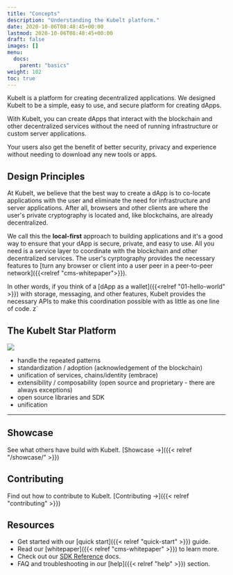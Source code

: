 ```yaml
---
title: "Concepts"
description: "Understanding the Kubelt platform."
date: 2020-10-06T08:48:45+00:00
lastmod: 2020-10-06T08:48:45+00:00
draft: false
images: []
menu:
  docs:
    parent: "basics"
weight: 102
toc: true
---
```


Kubelt is a platform for creating decentralized applications. We designed Kubelt to be a simple, easy to use, and secure platform for creating dApps.

With Kubelt, you can create dApps that interact with the blockchain and other decentralized services without the need of running infrastructure or custom server applications.

Your users also get the benefit of better security, privacy and experience without needing to download any new tools or apps.

## Design Principles

At Kubelt, we believe that the best way to create a dApp is to co-locate applications with the user and eliminate the need for infrastructure and server applications. After all, browsers and other clients are where the user's private cryptography is located and, like blockchains, are already decentralized.

We call this the **local-first** approach to building applications and it's a good way to ensure that your dApp is secure, private, and easy to use. All you need is a service layer to coordinate with the blockchain and other decentralized services. The user's cyrptography provides the necessary features to [turn any browser or client into a user peer in a peer-to-peer network]({{<relref "cms-whitepaper">}}).

In other words, if you think of a [dApp as a wallet]({{<relref "01-hello-world" >}}) with storage, messaging, and other features, Kubelt provides the necessary APIs to make this coordination possible with as little as one line of code.
z`
## The Kubelt Star Platform

<img src="/images/logicalarch.png" width="{{ .Width }}" height="{{ .Height }}">

[todo]:
principles:
- handle the repeated patterns
- standardization / adoption (acknowledgement of the blockchain)
- unification of services, chains/identity (embrace)
- extensibility / composability (open source and proprietary - there are always exceptions)
- open source libraries and SDK
- unification

--- 


<!-- At the heart of Kubelt is the **"Kubelt Core"**, an application container designed to look and feel like a supercharged Web3 wallet.

The Kubelt Core extends standard wallet APIs with multi-signer, content management, and networking capabilities. These capabilities can be configured and organized into decentralized applications. Kubelt provides several libraries, tools and applications to work with and manage cores.

In essence, Kubelt Cores turn user wallets into stand-alone, local-first, edge applications that can be composed in a peer-to-peer configuration, unlocking endless possibilities.

### Collaboration

Kubelt uses existing wallet accounts as an entrypoint to the network. By signing into our application, a private Kubelt Core that matches your wallet address is created (or retrieved from) the network.

This Kubelt Core is private in the sense that it can only have one signer that matches the address of the Kubelt Core.

Within your private Kubelt Core you can begin to create or authenticate yourself into other Kubelt Cores (imagine having multiple pairs of 👓 that you can wear to switch between identities). These other Kubelt Cores can be configured with multiple signers in different roles (for example, `developer`, `contract`, `designer`). Now you've got collaborative, wallet-aware applications.

Multi-signer Kubelt Cores can expose different network capabilities such as content management APIs, web sockets, web RTC brokering, and more.

### Content Management

Every Kubelt Core has content management APIs for publishing and retrieving content. Cores can be configured to make content available to users through our network, through IPFS, or through traditional HTTP gateways.

Any type of content can be packed into the Kubelt Cores. For instance, you can publish simple images, documents, any other static content, user databases, WASM functions, JSON blobs, even raw data structures. All content uses a content addressed naming system to ensure compatability with decentralized content routing networks like IPFS.

Kubelt Cores can be used in endless ways and composed to together to create arbitrarily complex applications.

### Composability

Kubelt Cores are desigined to be super flexible in configuration and usage. Cores can be arranged to support any application you can imagine.

A simple example would be to create a multi-signer core for you organization, called `@acmecorp`, that is a gateway to several "`@widget`" cores. The `@acmecorp` core can then be configured with a CNAME to expose it over HTTP so that the `@widget` cores are easily queried: `api.kubelt.com/@0x123abc/@0x456xyz` becomes `widgets.acme.org/@widget`.

A similar configuration can be used so that if `@acmecorp` is a SaaS-like or blockchain application with it's own users. Cores can be created per-user and configured on-the-fly. For example, a `@acmecorp/@<user wallet address>` core can be used to store private user data or `@acmecorp/@<smart contract>` core can be used to gate access to, for example, NFT content.

By using content addresses as the primary naming convention, content can created, signed, and exchanged between cores to solve complex business problems in simple, novel ways. Imagine creating cores that authorize the creation of a content address to your bank account, encrypted with a third-party's public key (e.g. QuickBooks), for easy and better Open Banking.

### Extensibility

Kubelt Cores are a decentralized application framework. This framework is intended to be open source so that users can self-host their own peer-to-peer infrastructure and extend standard APIs with their own custom logic.

Join our community to stay up to date. [Discord →](https://discord.gg/UgwAsJf6C5)

### Local-first

Kubelt is local-first by default in order to provide a full-stack local developer experience. This makes sure that that Kubelt applications are user-centric and decentralized.

Kubelt will also always try to deliver and publish content over available decentralized networks like IPFS and fall back to HTTP gatways when needed. -->

## Showcase

See what others have build with Kubelt. [Showcase →]({{< relref "/showcase/" >}})

## Contributing

Find out how to contribute to Kubelt. [Contributing →]({{< relref "contributing" >}})

## Resources

- Get started with our [quick start]({{< relref "quick-start" >}}) guide.
- Read our [whitepaper]({{< relref "cms-whitepaper" >}}) to learn more.
- Check out our [SDK Reference](#) docs.
- FAQ and troubleshooting in our [help]({{< relref "help" >}}) section.
